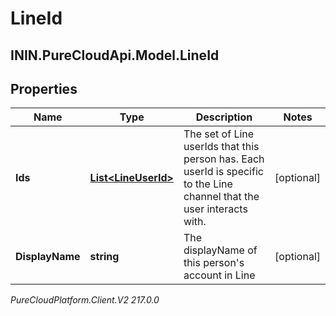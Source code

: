 # LineId

## ININ.PureCloudApi.Model.LineId

## Properties

|Name | Type | Description | Notes|
|------------ | ------------- | ------------- | -------------|
| **Ids** | [**List&lt;LineUserId&gt;**](LineUserId) | The set of Line userIds that this person has. Each userId is specific to the Line channel that the user interacts with. | [optional] |
| **DisplayName** | **string** | The displayName of this person&#39;s account in Line | [optional] |



_PureCloudPlatform.Client.V2 217.0.0_
